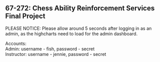 ## 67-272: Chess Ability Reinforcement Services Final Project ##

PLEASE NOTICE: Please allow around 5 seconds after logging in as an admin, as the highcharts need to load for the admin dashboard.

Accounts:<br/>
    Admin: username - fish, password - secret<br/>
    Instructor: username - jennie, password - secret
